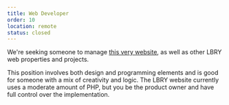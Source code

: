 ```yaml
---
title: Web Developer
order: 10
location: remote
status: closed
---
```

We're seeking someone to manage [this very website](https://github.com/lbryio/lbry.io), as well as other LBRY web properties and projects.
        
This position involves both design and programming elements and is good for someone with a mix of creativity and logic. The LBRY website currently uses a moderate amount of PHP, but you be the product owner and have full control over the implementation.